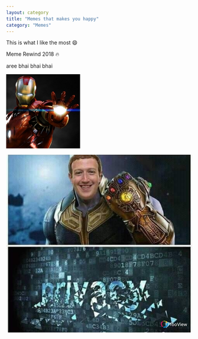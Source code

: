```yaml
---
layout: category
title: "Memes that makes you happy"
category: "Memes"
---
```


This is what I like the most :smile:

Meme Rewind 2018 :fire:

aree bhai bhai bhai 


![iron_man1](/assets/ironman/iron_man1.jpg)

![memes_123](https://github.com/singhcse/myblog/blob/gh-pages/assets/memes/123.jpg)

